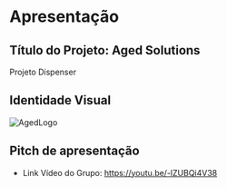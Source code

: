 # Apresentação

## Título do Projeto: Aged Solutions

Projeto Dispenser

## Identidade Visual
![AgedLogo](https://github.com/ICEI-PUC-Minas-PPC-CC/ppc-cc-2023-2-ment2-noite-aged-solutions/assets/90779083/df032b1d-df3b-4456-a75d-4ebca1e53bbf)


## Pitch de apresentação

- Link Vídeo do Grupo: https://youtu.be/-lZUBQi4V38
